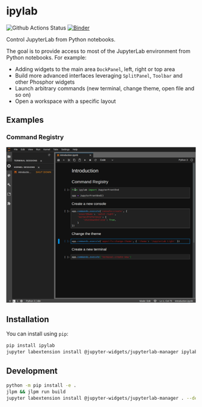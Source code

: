 # ipylab

![Github Actions Status](https://github.com/jtpio/ipylab/workflows/CI/badge.svg)
[![Binder](https://mybinder.org/badge_logo.svg)](https://mybinder.org/v2/gh/jtpio/ipylab/stable?urlpath=lab/tree/examples/introduction.ipynb)

Control JupyterLab from Python notebooks.

The goal is to provide access to most of the JupyterLab environment from Python notebooks. For example:

- Adding widgets to the main area `DockPanel`, left, right or top area
- Build more advanced interfaces leveraging `SplitPanel`, `Toolbar` and other Phosphor widgets
- Launch arbitrary commands (new terminal, change theme, open file and so on)
- Open a workspace with a specific layout

## Examples

### Command Registry

![command-registry](./docs/screencasts/commands.gif)

## Installation

You can install using `pip`:

```bash
pip install ipylab
jupyter labextension install @jupyter-widgets/jupyterlab-manager ipylab
```

## Development

```bash
python -m pip install -e .
jlpm && jlpm run build
jupyter labextension install @jupyter-widgets/jupyterlab-manager . --debug
```
